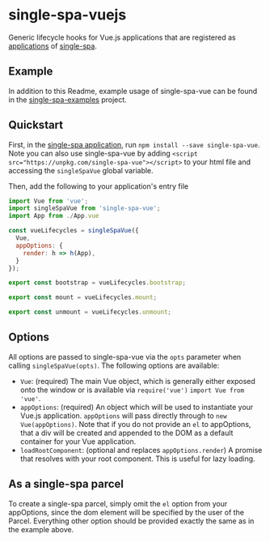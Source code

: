 # single-spa-vuejs

Generic lifecycle hooks for Vue.js applications that are registered as [applications](https://github.com/CanopyTax/single-spa/blob/master/docs/applications.md#registered-applications) of [single-spa](https://github.com/CanopyTax/single-spa).

## Example
In addition to this Readme, example usage of single-spa-vue can be found in the [single-spa-examples](https://github.com/CanopyTax/single-spa-examples/blob/master/src/vue/vue.app.js) project.

## Quickstart

First, in the [single-spa application](https://github.com/CanopyTax/single-spa/blob/master/docs/applications.md#registered-applications), run `npm install --save single-spa-vue`. Note you can also use
single-spa-vue by adding `<script src="https://unpkg.com/single-spa-vue"></script>` to your html file and accessing the `singleSpaVue` global variable.

Then, add the following to your application's entry file

```js
import Vue from 'vue';
import singleSpaVue from 'single-spa-vue';
import App from ./App.vue

const vueLifecycles = singleSpaVue({
  Vue,
  appOptions: {
    render: h => h(App),
  }
});

export const bootstrap = vueLifecycles.bootstrap;

export const mount = vueLifecycles.mount;

export const unmount = vueLifecycles.unmount;
```

## Options

All options are passed to single-spa-vue via the `opts` parameter when calling `singleSpaVue(opts)`. The following options are available:

- `Vue`: (required) The main Vue object, which is generally either exposed onto the window or is available via `require('vue')` `import Vue from 'vue'`.
- `appOptions`: (required) An object which will be used to instantiate your Vue.js application. `appOptions` will pass directly through to `new Vue(appOptions)`. Note that if you do not provide an `el` to appOptions, that a div will be created and appended to the DOM as a default container for your Vue application.
- `loadRootComponent`: (optional and replaces `appOptions.render`) A promise that resolves with your root component. This is useful for lazy loading.

## As a single-spa parcel
To create a single-spa parcel, simply omit the `el` option from your appOptions, since the dom element will be specified by the user of the Parcel. Everything other
option should be provided exactly the same as in the example above.
